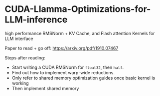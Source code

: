 # CUDA-Llamma-Optimizations-for-LLM-inference
high performance RMSNorm + KV Cache, and Flash attention Kernels for LLM interface

Paper to read + go off:
https://arxiv.org/pdf/1910.07467

Steps after reading:
- Start writing a CUDA RMSNorm for `float32`, then `half`.
- Find out how to implement warp-wide reductions.
- Only refer to shared memory optimization guides once basic kernel is working
- Then implement shared memory